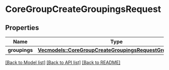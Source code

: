 # CoreGroupCreateGroupingsRequest

## Properties

Name | Type | Description | Notes
------------ | ------------- | ------------- | -------------
**groupings** | [**Vec<models::CoreGroupCreateGroupingsRequestGroupingsInner>**](core_group_create_groupings_request_groupings_inner.md) |  | 

[[Back to Model list]](../README.md#documentation-for-models) [[Back to API list]](../README.md#documentation-for-api-endpoints) [[Back to README]](../README.md)



